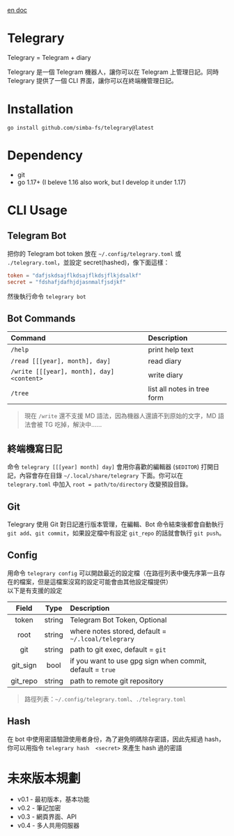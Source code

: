 [en doc](./README_en.md)

# Telegrary
Telegrary = Telegram + diary

Telegrary 是一個 Telegram 機器人，讓你可以在 Telegram 上管理日記。同時 Telegrary 提供了一個 CLI 界面，讓你可以在終端機管理日記。

# Installation
```
go install github.com/simba-fs/telegrary@latest
```

# Dependency
* git
* go 1.17+ (I beleve 1.16 also work, but I develop it under 1.17)

# CLI Usage
## Telegram Bot
把你的 Telegram bot token 放在 `~/.config/telegrary.toml` 或 `./telegrary.toml`，並設定 secret(hashed)，像下面這樣：

```toml
token = "dafjskdsajflkdsajflkdsjflkjdsalkf"
secret = "fdshafjdafhjdjasnmalfjsdjkf"
```

然後執行命令 `telegrary bot`

## Bot Commands
| Command                                   | Description                 |
| :---                                      | :---                        |
| `/help`                                   | print help text             |
| `/read [[[year], month], day]`            | read diary                  |
| `/write [[[year], month], day] <content>` | write diary                 |
| `/tree`                                   | list all notes in tree form |

> 現在 `/write` 還不支援 MD 語法，因為機器人還讀不到原始的文字，MD 語法會被 TG 吃掉，解決中......

## 終端機寫日記
命令 `telegrary [[[year] month] day]` 會用你喜歡的編輯器 (`$EDITOR`) 打開日記，內容會存在目錄 `~/.local/share/telegrary` 下面。你可以在 `telegrary.toml` 中加入 `root = path/to/directory` 改變預設目錄。  

## Git
Telegrary 使用 Git 對日記進行版本管理，在編輯、Bot 命令結束後都會自動執行 `git add`、`git commit`，如果設定檔中有設定 `git_repo` 的話就會執行 `git push`。  

## Config
用命令 `telegrary config` 可以開啟最近的設定檔（在路徑列表中優先序第一且存在的檔案，但是這檔案沒寫的設定可能會由其他設定檔提供）  
以下是有支援的設定

| Field    | Type   | Description                                               |
| :---:    | :---:  | :---                                                      |
| token    | string | Telegram Bot Token, Optional                              |
| root     | string | where notes stored, default = `~/.lcoal/telegrary`        |
| git      | string | path to git exec, default = `git`                         |
| git_sign | bool   | if you want to use gpg sign when commit, default = `true` |
| git_repo | string | path to remote git repository                             |

> 路徑列表：`~/.config/telegrary.toml`、`./telegrary.toml`

## Hash
在 bot 中使用密語驗證使用者身份，為了避免明碼除存密語，因此先經過 hash，你可以用指令 `telegrary hash  <secret>` 來產生 hash 過的密語

# 未來版本規劃
* v0.1 - 最初版本，基本功能
* v0.2 - 筆記加密
* v0.3 - 網頁界面、API
* v0.4 - 多人共用伺服器
